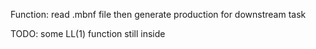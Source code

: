 Function: read .mbnf file then generate production for downstream task

TODO: some LL(1) function still inside